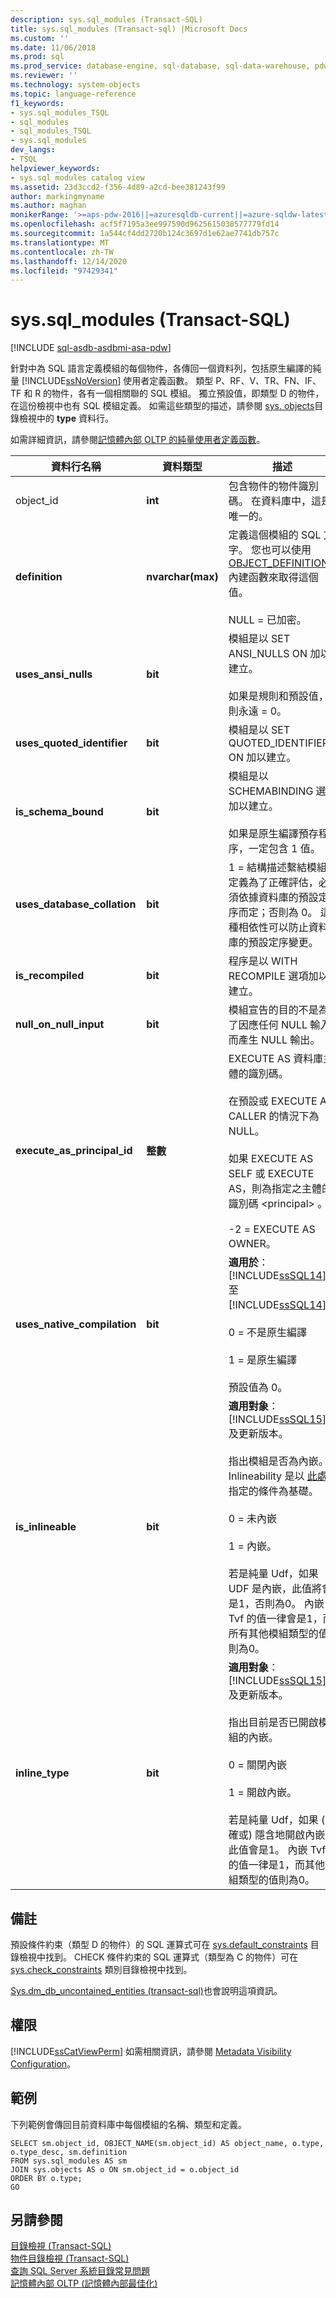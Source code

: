 ```yaml
---
description: sys.sql_modules (Transact-SQL)
title: sys.sql_modules (Transact-sql) |Microsoft Docs
ms.custom: ''
ms.date: 11/06/2018
ms.prod: sql
ms.prod_service: database-engine, sql-database, sql-data-warehouse, pdw
ms.reviewer: ''
ms.technology: system-objects
ms.topic: language-reference
f1_keywords:
- sys.sql_modules_TSQL
- sql_modules
- sql_modules_TSQL
- sys.sql_modules
dev_langs:
- TSQL
helpviewer_keywords:
- sys.sql_modules catalog view
ms.assetid: 23d3ccd2-f356-4d89-a2cd-bee381243f99
author: markingmyname
ms.author: maghan
monikerRange: '>=aps-pdw-2016||=azuresqldb-current||=azure-sqldw-latest||>=sql-server-2016||>=sql-server-linux-2017||=azuresqldb-mi-current'
ms.openlocfilehash: acf5f7195a3ee997590d9625615038577779fd14
ms.sourcegitcommit: 1a544cf4dd2720b124c3697d1e62ae7741db757c
ms.translationtype: MT
ms.contentlocale: zh-TW
ms.lasthandoff: 12/14/2020
ms.locfileid: "97429341"
---
```

# <a name="syssql_modules-transact-sql"></a>sys.sql_modules (Transact-SQL)
[!INCLUDE [sql-asdb-asdbmi-asa-pdw](../../includes/applies-to-version/sql-asdb-asdbmi-asa-pdw.md)]

  針對中為 SQL 語言定義模組的每個物件，各傳回一個資料列，包括原生編譯的純量 [!INCLUDE[ssNoVersion](../../includes/ssnoversion-md.md)] 使用者定義函數。 類型 P、RF、V、TR、FN、IF、TF 和 R 的物件，各有一個相關聯的 SQL 模組。 獨立預設值，即類型 D 的物件，在這份檢視中也有 SQL 模組定義。 如需這些類型的描述，請參閱 [sys. objects](../../relational-databases/system-catalog-views/sys-objects-transact-sql.md)目錄檢視中的 **type** 資料行。  
  
 如需詳細資訊，請參閱[記憶體內部 OLTP 的純量使用者定義函數](../../relational-databases/in-memory-oltp/scalar-user-defined-functions-for-in-memory-oltp.md)。  
  
|資料行名稱|資料類型|描述|  
|-----------------|---------------|-----------------|  
|object_id|**int**|包含物件的物件識別碼。 在資料庫中，這是唯一的。|  
|**definition**|**nvarchar(max)**|定義這個模組的 SQL 文字。 您也可以使用 [OBJECT_DEFINITION](../../t-sql/functions/object-definition-transact-sql.md) 內建函數來取得這個值。<br /><br /> NULL = 已加密。|  
|**uses_ansi_nulls**|**bit**|模組是以 SET ANSI_NULLS ON 加以建立。<br /><br /> 如果是規則和預設值，則永遠 = 0。|  
|**uses_quoted_identifier**|**bit**|模組是以 SET QUOTED_IDENTIFIER ON 加以建立。|  
|**is_schema_bound**|**bit**|模組是以 SCHEMABINDING 選項加以建立。<br /><br /> 如果是原生編譯預存程序，一定包含 1 值。|  
|**uses_database_collation**|**bit**|1 = 結構描述繫結模組定義為了正確評估，必須依據資料庫的預設定序而定；否則為 0。 這種相依性可以防止資料庫的預設定序變更。|  
|**is_recompiled**|**bit**|程序是以 WITH RECOMPILE 選項加以建立。|  
|**null_on_null_input**|**bit**|模組宣告的目的不是為了因應任何 NULL 輸入而產生 NULL 輸出。|  
|**execute_as_principal_id**|**整數**|EXECUTE AS 資料庫主體的識別碼。<br /><br /> 在預設或 EXECUTE AS CALLER 的情況下為 NULL。<br /><br /> 如果 EXECUTE AS SELF 或 EXECUTE AS，則為指定之主體的識別碼 \<principal> 。<br /><br /> -2 = EXECUTE AS OWNER。|  
|**uses_native_compilation**|**bit**|**適用於**： [!INCLUDE[ssSQL14](../../includes/sssql14-md.md)] 至 [!INCLUDE[ssSQL14](../../includes/sssql14-md.md)]。<br /><br /> 0 = 不是原生編譯<br /><br /> 1 = 是原生編譯<br /><br /> 預設值為 0。|  
|**is_inlineable**|**bit**|**適用對象**：[!INCLUDE[ssSQL15](../../includes/sssqlv15-md.md)] 及更新版本。<br/><br />指出模組是否為內嵌。 Inlineability 是以 [此處](../user-defined-functions/scalar-udf-inlining.md#inlineable-scalar-udfs-requirements)指定的條件為基礎。<br /><br /> 0 = 未內嵌<br /><br /> 1 = 內嵌。 <br /><br /> 若是純量 Udf，如果 UDF 是內嵌，此值將會是1，否則為0。 內嵌 Tvf 的值一律會是1，而所有其他模組類型的值則為0。<br />|  
|**inline_type**|**bit**|**適用對象**：[!INCLUDE[ssSQL15](../../includes/sssqlv15-md.md)] 及更新版本。<br /><br />指出目前是否已開啟模組的內嵌。 <br /><br />0 = 關閉內嵌<br /><br /> 1 = 開啟內嵌。<br /><br /> 若是純量 Udf，如果 (明確或) 隱含地開啟內嵌，此值會是1。 內嵌 Tvf 的值一律是1，而其他模組類型的值則為0。<br />|  

  
## <a name="remarks"></a>備註  
 預設條件約束（類型 D 的物件）的 SQL 運算式可在 [sys.default_constraints](../../relational-databases/system-catalog-views/sys-default-constraints-transact-sql.md) 目錄檢視中找到。 CHECK 條件約束的 SQL 運算式（類型為 C 的物件）可在 [sys.check_constraints](../../relational-databases/system-catalog-views/sys-check-constraints-transact-sql.md) 類別目錄檢視中找到。  
  
 [Sys.dm_db_uncontained_entities &#40;transact-sql&#41;](../../relational-databases/system-dynamic-management-views/sys-dm-db-uncontained-entities-transact-sql.md)也會說明這項資訊。  
  
## <a name="permissions"></a>權限  
 [!INCLUDE[ssCatViewPerm](../../includes/sscatviewperm-md.md)] 如需相關資訊，請參閱 [Metadata Visibility Configuration](../../relational-databases/security/metadata-visibility-configuration.md)。  
  
## <a name="examples"></a>範例  
 下列範例會傳回目前資料庫中每個模組的名稱、類型和定義。  
  
```  
SELECT sm.object_id, OBJECT_NAME(sm.object_id) AS object_name, o.type, o.type_desc, sm.definition  
FROM sys.sql_modules AS sm  
JOIN sys.objects AS o ON sm.object_id = o.object_id  
ORDER BY o.type;  
GO  
```  
  
## <a name="see-also"></a>另請參閱  
 [目錄檢視 &#40;Transact-SQL&#41;](../../relational-databases/system-catalog-views/catalog-views-transact-sql.md)   
 [物件目錄檢視 &#40;Transact-SQL&#41;](../../relational-databases/system-catalog-views/object-catalog-views-transact-sql.md)   
 [查詢 SQL Server 系統目錄常見問題](../../relational-databases/system-catalog-views/querying-the-sql-server-system-catalog-faq.md)   
 [記憶體內部 OLTP &#40;記憶體內部最佳化&#41;](../../relational-databases/in-memory-oltp/in-memory-oltp-in-memory-optimization.md)  
  
  
